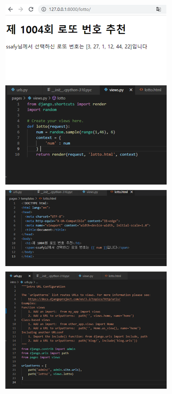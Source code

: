 ![1](workshop.assets/1.PNG)

![2](workshop.assets/2.PNG)

![3](workshop.assets/3.PNG)

![4](workshop.assets/4.PNG)